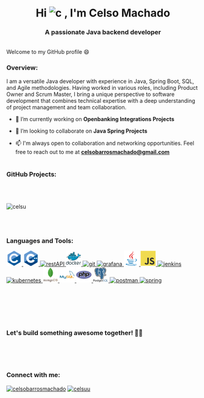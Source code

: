 <h1 align="center">Hi <img src="https://github.com/celsu/celsu/assets/130976830/af95f292-fb76-401e-8109-f10ab1fe838d" alt="c" width="70" height="70"/>
  , I'm Celso Machado</h1>


<h3 align="center">A passionate Java backend developer</h3>
<br>
Welcome to my GitHub profile 😄

<h3 align="left">Overview: </h3>
I am a versatile Java developer with experience in Java, Spring Boot, SQL, and Agile methodologies. Having worked in various roles, including Product Owner and Scrum Master, I bring a unique perspective to software development that combines technical expertise with a deep understanding of project management and team collaboration.

- 🔭 I’m currently working on **Openbanking Integrations Projects**

- 👯 I’m looking to collaborate on **Java Spring Projects**

- 📫 I'm always open to collaboration and networking opportunities. Feel free to reach out to me at **celsobarrosmachado@gmail.com**
<br><br>

<h3 align="left">GitHub Projects:</h3>
<br><br>

<p><img align="center" src="https://github-readme-stats.vercel.app/api/top-langs?username=celsu&show_icons=true&locale=en&layout=compact" alt="celsu" /></p>
<br><br>



<h3 align="left">Languages and Tools:</h3>
<p align="left"> 
  <a href="https://www.cprogramming.com/" target="_blank" rel="noreferrer"> 
    <img src="https://raw.githubusercontent.com/devicons/devicon/master/icons/c/c-original.svg" alt="c" width="40" height="40"/> </a> 
  <a href="https://www.w3schools.com/cpp/" target="_blank" rel="noreferrer"> 
    <img src="https://raw.githubusercontent.com/devicons/devicon/master/icons/cplusplus/cplusplus-original.svg" alt="cplusplus" width="40" height="40"/> </a>
   <a href="" target="_blank" rel="noreferrer"> 
    <img src="https://github.com/celsu/celsu/assets/130976830/c07bbc4b-9dd1-49dd-b466-7ba04223df2b" alt="restAPI" width="40" height="40"/> </a> 
  <a href="https://www.docker.com/" target="_blank" rel="noreferrer"> 
    <img src="https://raw.githubusercontent.com/devicons/devicon/master/icons/docker/docker-original-wordmark.svg" alt="docker" width="40" height="40"/> </a> <a href="https://git-scm.com/" target="_blank" rel="noreferrer"> 
    <img src="https://www.vectorlogo.zone/logos/git-scm/git-scm-icon.svg" alt="git" width="40" height="40"/> </a> 
  <a href="https://grafana.com" target="_blank" rel="noreferrer"> 
    <img src="https://www.vectorlogo.zone/logos/grafana/grafana-icon.svg" alt="grafana" width="40" height="40"/> </a> 
  <a href="https://www.java.com" target="_blank" rel="noreferrer"> 
    <img src="https://raw.githubusercontent.com/devicons/devicon/master/icons/java/java-original.svg" alt="java" width="40" height="40"/> </a> 
  <a href="https://developer.mozilla.org/en-US/docs/Web/JavaScript" target="_blank" rel="noreferrer"> 
    <img src="https://raw.githubusercontent.com/devicons/devicon/master/icons/javascript/javascript-original.svg" alt="javascript" width="40" height="40"/> </a>   
  <a href="https://www.jenkins.io" target="_blank" rel="noreferrer"> 
    <img src="https://www.vectorlogo.zone/logos/jenkins/jenkins-icon.svg" alt="jenkins" width="40" height="40"/> </a> 
  <a href="https://kubernetes.io" target="_blank" rel="noreferrer"> 
    <img src="https://www.vectorlogo.zone/logos/kubernetes/kubernetes-icon.svg" alt="kubernetes" width="40" height="40"/> </a> 
  <a href="https://www.mongodb.com/" target="_blank" rel="noreferrer"> 
    <img src="https://raw.githubusercontent.com/devicons/devicon/master/icons/mongodb/mongodb-original-wordmark.svg" alt="mongodb" width="40" height="40"/> </a> 
  <a href="https://www.mysql.com/" target="_blank" rel="noreferrer"> 
      <img src="https://raw.githubusercontent.com/devicons/devicon/master/icons/mysql/mysql-original-wordmark.svg" alt="mysql" width="40" height="40"/> </a> 
  <a href="https://www.php.net" target="_blank" rel="noreferrer"> 
    <img src="https://raw.githubusercontent.com/devicons/devicon/master/icons/php/php-original.svg" alt="php" width="40" height="40"/> </a> 
  <a href="https://www.postgresql.org" target="_blank" rel="noreferrer"> 
    <img src="https://raw.githubusercontent.com/devicons/devicon/master/icons/postgresql/postgresql-original-wordmark.svg" alt="postgresql" width="40" height="40"/> </a> 
  <a href="https://postman.com" target="_blank" rel="noreferrer"> 
    <img src="https://www.vectorlogo.zone/logos/getpostman/getpostman-icon.svg" alt="postman" width="40" height="40"/> </a> 
  <a href="https://spring.io/" target="_blank" rel="noreferrer"> 
    <img src="https://www.vectorlogo.zone/logos/springio/springio-icon.svg" alt="spring" width="40" height="40"/> </a> </p>
<br><br>


<br><br>
<h3> Let's build something awesome together! 🚀🚀</h3>
<br><br><br>

<h3 align="left">Connect with me:</h3>
<p align="left">
<a href="https://linkedin.com/in/celsobarrosmachado" target="blank"><img align="center" src="https://raw.githubusercontent.com/rahuldkjain/github-profile-readme-generator/master/src/images/icons/Social/linked-in-alt.svg" alt="celsobarrosmachado" height="30" width="40" /></a>
<a href="https://instagram.com/celsuu" target="blank"><img align="center" src="https://raw.githubusercontent.com/rahuldkjain/github-profile-readme-generator/master/src/images/icons/Social/instagram.svg" alt="celsuu" height="30" width="40" /></a>
</p>



